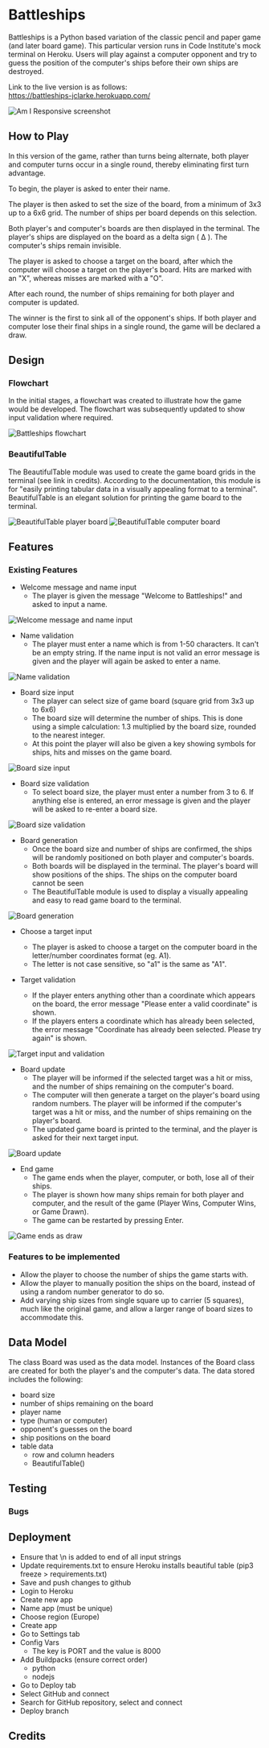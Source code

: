 # Battleships

Battleships is a Python based variation of the classic pencil and paper game (and later board game). This particular version runs in Code Institute's mock terminal on Heroku. Users will play against a computer opponent and try to guess the position of the computer's ships before their own ships are destroyed.

Link to the live version is as follows:<br>
https://battleships-jclarke.herokuapp.com/

![Am I Responsive screenshot](documentation/amiresponsive.PNG)

## How to Play

In this version of the game, rather than turns being alternate, both player and computer turns occur in a single round, thereby eliminating first turn advantage.

To begin, the player is asked to enter their name.

The player is then asked to set the size of the board, from a minimum of 3x3 up to a 6x6 grid. The number of ships per board depends on this selection.

Both player's and computer's boards are then displayed in the terminal. The player's ships are displayed on the board as a delta sign ( &#916; ). The computer's ships remain invisible.

The player is asked to choose a target on the board, after which the computer will choose a target on the player's board. Hits are marked with an "X", whereas misses are marked with a "O".

After each round, the number of ships remaining for both player and computer is updated.

The winner is the first to sink all of the opponent's ships. If both player and computer lose their final ships in a single round, the game will be declared a draw.

## Design

### Flowchart
In the initial stages, a flowchart was created to illustrate how the game would be developed. The flowchart was subsequently updated to show input validation where required.

![Battleships flowchart](documentation/flowchart.PNG)

### BeautifulTable
The BeautifulTable module was used to create the game board grids in the terminal (see link in credits). According to the documentation, this module is for "easily printing tabular data in a visually appealing format to a terminal". BeautifulTable is an elegant solution for printing the game board to the terminal.

![BeautifulTable player board](documentation/beautifultable1.PNG)
![BeautifulTable computer board](documentation/beautifultable2.PNG)

## Features
### Existing Features
- Welcome message and name input
    - The player is given the message "Welcome to Battleships!" and asked to input a name.

![Welcome message and name input](documentation/welcome.PNG)<br>

- Name validation
    - The player must enter a name which is from 1-50 characters. It can't be an empty string. If the name input is not valid an error message is given and the player will again be asked to enter a name.

![Name validation](documentation/name_validation.PNG)<br>

- Board size input
    - The player can select size of game board (square grid from 3x3 up to 6x6)
    - The board size will determine the number of ships. This is done using a simple calculation: 1.3 multiplied by the board size, rounded to the nearest integer.
    - At this point the player will also be given a key showing symbols for ships, hits and misses on the game board.

![Board size input](documentation/board_size_input.PNG)<br>

- Board size validation
    - To select board size, the player must enter a number from 3 to 6. If anything else is entered, an error message is given and the player will be asked to re-enter a board size.

![Board size validation](documentation/board_size_validation.PNG)

- Board generation
    - Once the board size and number of ships are confirmed, the ships will be randomly positioned on both player and computer's boards.
    - Both boards will be displayed in the terminal. The player's board will show positions of the ships. The ships on the computer board cannot be seen
    - The BeautifulTable module is used to display a visually appealing and easy to read game board to the terminal.

![Board generation](documentation/board_generation.PNG)

- Choose a target input
    - The player is asked to choose a target on the computer board in the letter/number coordinates format (eg. A1).
    - The letter is not case sensitive, so "a1" is the same as "A1".

- Target validation
    - If the player enters anything other than a coordinate which appears on the board, the error message "Please enter a valid coordinate" is shown.
    - If the players enters a coordinate which has already been selected, the error message "Coordinate has already been selected. Please try again" is shown.

![Target input and validation](documentation/target_validation.PNG)

- Board update
    - The player will be informed if the selected target was a hit or miss, and the number of ships remaining on the computer's board.
    - The computer will then generate a target on the player's board using random numbers. The player will be informed if the computer's target was a hit or miss, and the number of ships remaining on the player's board.
    - The updated game board is printed to the terminal, and the player is asked for their next target input.

![Board update](documentation/board_update.PNG)

- End game
    - The game ends when the player, computer, or both, lose all of their ships.
    - The player is shown how many ships remain for both player and computer, and the result of the game (Player Wins, Computer Wins, or Game Drawn).
    - The game can be restarted by pressing Enter.

![Game ends as draw](documentation/game_drawn.PNG)

### Features to be implemented

- Allow the player to choose the number of ships the game starts with.
- Allow the player to manually position the ships on the board, instead of using a random number generator to do so.
- Add varying ship sizes from single square up to carrier (5 squares), much like the original game, and allow a larger range of board sizes to accommodate this.

## Data Model

The class Board was used as the data model. Instances of the Board class are created for both the player's and the computer's data. The data stored includes the following:
- board size
- number of ships remaining on the board
- player name
- type (human or computer)
- opponent's guesses on the board
- ship positions on the board
- table data
    - row and column headers
    - BeautifulTable()

## Testing



### Bugs



## Deployment


- Ensure that \n is added to end of all input strings
- Update requirements.txt to ensure Heroku installs beautiful table  (pip3 freeze > requirements.txt)
- Save and push changes to github
- Login to Heroku
- Create new app
- Name app (must be unique)
- Choose region (Europe)
- Create app
- Go to Settings tab
- Config Vars
    - The key is PORT and the value is 8000
- Add Buildpacks (ensure correct order)
    - python
    - nodejs
- Go to Deploy tab
- Select GitHub and connect
- Search for GitHub repository, select and connect
- Deploy branch

##  Credits